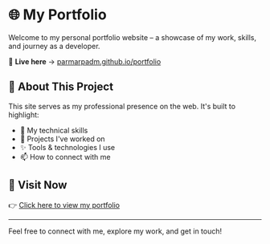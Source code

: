 # 🌐 My Portfolio

Welcome to my personal portfolio website – a showcase of my work, skills, and journey as a developer.

🚀 **Live here** → [parmarpadm.github.io/portfolio](https://parmarpadm.github.io/portfolio/)

## 📌 About This Project

This site serves as my professional presence on the web. It's built to highlight:

- 🧠 My technical skills
- 💼 Projects I've worked on
- ✨ Tools & technologies I use
- 📫 How to connect with me

## 🔗 Visit Now

👉 [Click here to view my portfolio](https://parmarpadm.github.io/portfolio/)

---

Feel free to connect with me, explore my work, and get in touch!

